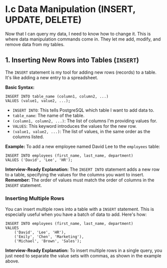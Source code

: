 # I.c Data Manipulation (INSERT, UPDATE, DELETE)
Now that I can query my data, I need to know how to change it. This is where data manipulation commands come in. They let me add, modify, and remove data from my tables.

## 1. Inserting New Rows into Tables (`INSERT`)
The `INSERT` statement is my tool for adding new rows (records) to a table. It's like adding a new entry to a spreadsheet.

**Basic Syntax:**
```
INSERT INTO table_name (column1, column2, ...)
VALUES (value1, value2, ...);
```
- `INSERT INTO`: This tells PostgreSQL which table I want to add data to.
- `table_name`: The name of the table.
- `(column1, column2, ...)`: The list of columns I'm providing values for.
- `VALUES`: This keyword introduces the values for the new row.
- `(value1, value2, ...)`: The list of values, in the same order as the columns listed.

**Example:**
To add a new employee named David Lee to the `employees` table:
```
INSERT INTO employees (first_name, last_name, department)
VALUES ('David', 'Lee', 'HR');
```
**Interview-Ready Explanation:**
The `INSERT INTO` statement adds a new row to a table, specifying the values for the columns you want to insert.
**Remember:** The order of values must match the order of columns in the `INSERT` statement.

### Inserting Multiple Rows
You can insert multiple rows into a table with a `INSERT` statement. This is especially useful when you have a batch of data to add. Here's how:
```
INSERT INTO employees (first_name, last_name, department)
VALUES
	('David', 'Lee', 'HR'),
	('Emily', 'Chen', 'Marketing'),
	('Michael', 'Brown', 'Sales');
```
**Interview-Ready Explanation:**
To insert multiple rows in a single query, you just need to separate the value sets with commas, as shown in the example above.